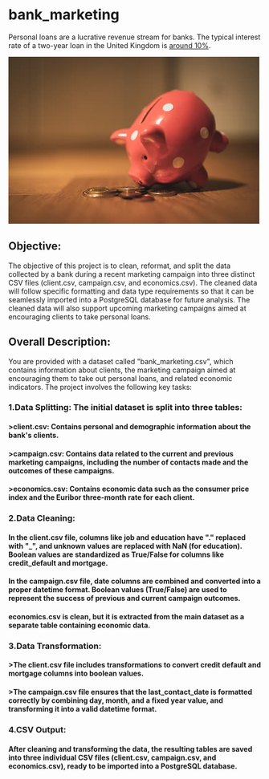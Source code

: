 # bank_marketing
Personal loans are a lucrative revenue stream for banks.  The typical interest rate of a two-year loan in the United Kingdom is [around 10%](https://www.experian.com/blogs/ask-experian/whats-a-good-interest-rate-for-a-personal-loan/).

![bank](https://github.com/rishinawani/bank_marketing/blob/main/piggy_bank.jpg)

## Objective:
The objective of this project is to clean, reformat, and split the data collected by a bank during a recent marketing campaign into three distinct CSV files (client.csv, campaign.csv, and economics.csv). The cleaned data will follow specific formatting and data type requirements so that it can be seamlessly imported into a PostgreSQL database for future analysis. The cleaned data will also support upcoming marketing campaigns aimed at encouraging clients to take personal loans.
## Overall Description:
You are provided with a dataset called "bank_marketing.csv", which contains information about clients, the marketing campaign aimed at encouraging them to take out personal loans, and related economic indicators. The project involves the following key tasks:
### 1.Data Splitting: The initial dataset is split into three tables:
#### >client.csv: Contains personal and demographic information about the bank's clients.
#### >campaign.csv: Contains data related to the current and previous marketing campaigns, including the number of contacts made and the outcomes of these campaigns.
#### >economics.csv: Contains economic data such as the consumer price index and the Euribor three-month rate for each client.
### 2.Data Cleaning:
#### In the client.csv file, columns like job and education have "." replaced with "_", and unknown values are replaced with NaN (for education). Boolean values are standardized as True/False for columns like credit_default and mortgage.
#### In the campaign.csv file, date columns are combined and converted into a proper datetime format. Boolean values (True/False) are used to represent the success of previous and current campaign outcomes.
#### economics.csv is clean, but it is extracted from the main dataset as a separate table containing economic data.
### 3.Data Transformation:
#### >The client.csv file includes transformations to convert credit default and mortgage columns into boolean values.
#### >The campaign.csv file ensures that the last_contact_date is formatted correctly by combining day, month, and a fixed year value, and transforming it into a valid datetime format.
### 4.CSV Output:
#### After cleaning and transforming the data, the resulting tables are saved into three individual CSV files (client.csv, campaign.csv, and economics.csv), ready to be imported into a PostgreSQL database.
